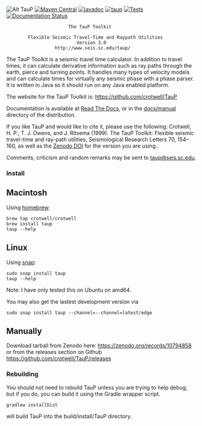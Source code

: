 ![Alt TauP](https://crotwell.github.io/TauP/taupLogo.svg)
[![Maven Central](https://img.shields.io/maven-central/v/edu.sc.seis/TauP.svg?label=Maven%20Central)](https://search.maven.org/search?q=g:%22edu.sc.seis%22%20AND%20a:%22TauP%22)
 [![javadoc](https://javadoc.io/badge2/edu.sc.seis/TauP/javadoc.svg)](https://javadoc.io/doc/edu.sc.seis/TauP)
[![taup](https://snapcraft.io/taup/badge.svg)](https://snapcraft.io/taup)
[![Tests](https://github.com/crotwell/TauP/actions/workflows/gradle.yml/badge.svg)](https://github.com/crotwell/TauP/actions/workflows/gradle.yml)
[![Documentation Status](https://readthedocs.org/projects/taup/badge/?version=latest)](https://taup.readthedocs.io/en/latest/?badge=latest)




                           The TauP Toolkit

            Flexible Seismic Travel-Time and Raypath Utilities
                              Version 3.0
                      http://www.seis.sc.edu/taup/

The TauP Toolkit is a seismic travel time calculator. In addition to travel
times, it can calculate derivative information such as ray paths through the
earth, pierce and turning points. It handles many types of velocity models and
can calculate times for virtually any seismic phase with a phase parser.
It is written in Java so it should run on any Java enabled platform.

The website for the TauP Toolkit is:
https://github.com/crotwell/TauP

Documentation is available at [Read The Docs](https://taup.readthedocs.io/en/latest/), or in the [docs/manual](manual/index.html) directory of the distribution.

If you like TauP and would like to cite it, please use the following:
Crotwell, H. P., T. J. Owens, and J. Ritsema (1999). The TauP Toolkit: Flexible seismic travel-time and ray-path utilities, Seismological Research Letters 70, 154–160, as well as the [Zenodo DOI](https://zenodo.org/doi/10.5281/zenodo.10794857) for the version you are using..

Comments, criticism and random remarks may be sent to taup@seis.sc.edu.

### Install

## Macintosh

Using [homebrew](https://brew.sh/):
```
brew tap crotwell/crotwell
brew install taup
taup --help
```

## Linux

Using [snap](https://snapcraft.io):
```
sudo snap install taup
taup --help
```

Note: I have only tested this on Ubuntu on amd64.

You may also get the lastest development version via
```
sudo snap install taup --channel=--channel=latest/edge
```

## Manually

Download tarball from Zenodo here:
https://zenodo.org/records/10794858
or from the releases section on Github
https://github.com/crotwell/TauP/releases


### Rebuilding

You should not need to rebuild TauP unless you are trying to help debug, but if you do, you can build it using the Gradle wrapper script.

```
gradlew installDist
```

will build TauP into the build/install/TauP directory.

